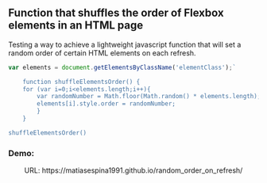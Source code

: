 ## Function that shuffles the order of Flexbox elements in an HTML page



Testing a way to achieve a lightweight javascript function that will set a random order of certain HTML elements on each refresh.

```javascript
var elements = document.getElementsByClassName('elementClass');`

    function shuffleElementsOrder() {
    for (var i=0;i<elements.length;i++){
        var randomNumber = Math.floor(Math.random() * elements.length);
        elements[i].style.order = randomNumber;
        }
    }

shuffleElementsOrder()
```


### Demo:


</p>
<p align="center">
URL: https://matiasespina1991.github.io/random_order_on_refresh/
</p>

<p align="center">
<img src="https://s4.gifyu.com/images/outputa5934d6022499ad2.gif" alt="" /> 
